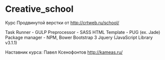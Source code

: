 # Creative_school

Курс Продвинутой верстки от http://crtweb.ru/school/

Task Runner - GULP
Preprocessor - SASS
HTML Template - PUG (ex. Jade)
Package manager - NPM, Bower
Bootstrap 3
Jquery (JavaScript Library v3.1.1)

Наставник курса: Павел Ксенофонтов http://kameas.ru/
